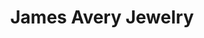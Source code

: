 ---
title: "James Avery Jewelry"
url: /lake-jackson/james-avery-jewelry-state-highway-332-west/
shop: Schmuck
---